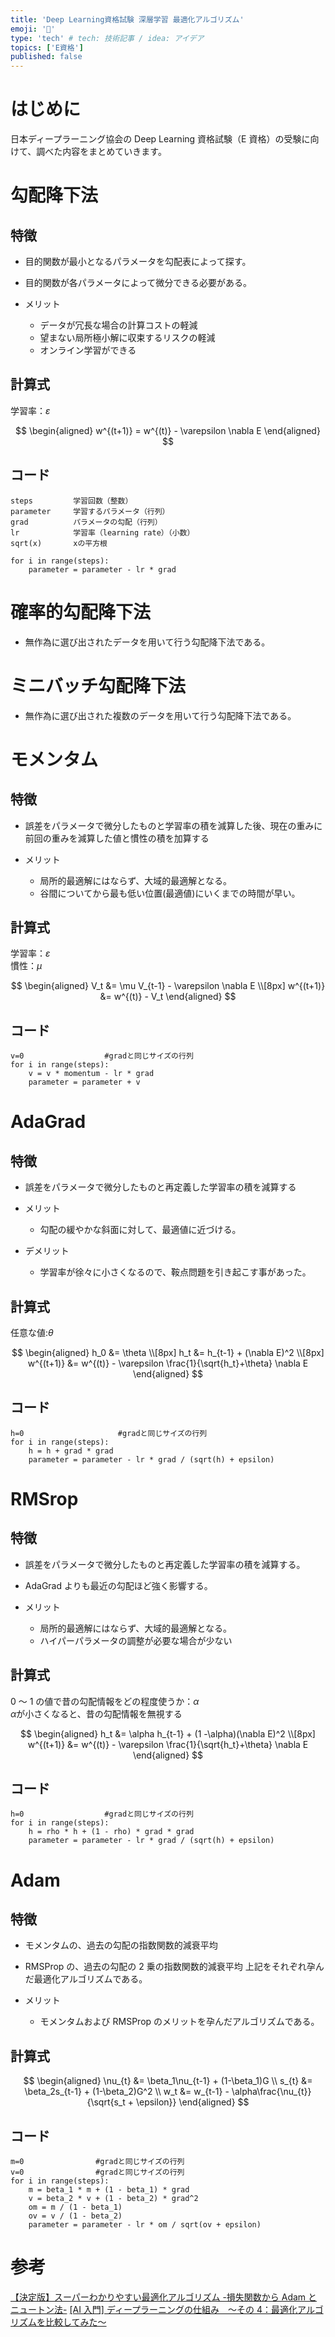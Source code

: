 ```yaml
---
title: 'Deep Learning資格試験 深層学習 最適化アルゴリズム'
emoji: '💨'
type: 'tech' # tech: 技術記事 / idea: アイデア
topics: ['E資格']
published: false
---
```


# はじめに

日本ディープラーニング協会の Deep Learning 資格試験（E 資格）の受験に向けて、調べた内容をまとめていきます。

# 勾配降下法

## 特徴

- 目的関数が最小となるパラメータを勾配表によって探す。
- 目的関数が各パラメータによって微分できる必要がある。

- メリット
  - データが冗⻑な場合の計算コストの軽減
  - 望まない局所極小解に収束するリスクの軽減
  - オンライン学習ができる

## 計算式

学習率：$\varepsilon$

$$
\begin{aligned}
w^{(t+1)} = w^{(t)} - \varepsilon \nabla E
\end{aligned}
$$

## コード

```
steps         学習回数（整数）
parameter     学習するパラメータ（行列）
grad          パラメータの勾配（行列）
lr            学習率（learning rate）（小数）
sqrt(x)       xの平方根
```

```python:python
for i in range(steps):
    parameter = parameter - lr * grad
```

# 確率的勾配降下法

- 無作為に選び出されたデータを用いて行う勾配降下法である。

# ミニバッチ勾配降下法

- 無作為に選び出された複数のデータを用いて行う勾配降下法である。

# モメンタム

## 特徴

- 誤差をパラメータで微分したものと学習率の積を減算した後、現在の重みに前回の重みを減算した値と慣性の積を加算する

- メリット
  - 局所的最適解にはならず、大域的最適解となる。
  - 谷間についてから最も低い位置(最適値)にいくまでの時間が早い。

## 計算式

学習率：$\varepsilon$ \
慣性：$\mu$

$$
\begin{aligned}
V_t &= \mu V_{t-1} - \varepsilon \nabla E \\[8px]
w^{(t+1)} &= w^{(t)} - V_t
\end{aligned}
$$

## コード

```python:python
v=0                  #gradと同じサイズの行列
for i in range(steps):
    v = v * momentum - lr * grad
    parameter = parameter + v
```

# AdaGrad

## 特徴

- 誤差をパラメータで微分したものと再定義した学習率の積を減算する

- メリット
  - 勾配の緩やかな斜面に対して、最適値に近づける。
- デメリット
  - 学習率が徐々に小さくなるので、鞍点問題を引き起こす事があった。

## 計算式

任意な値:$\theta$

$$
\begin{aligned}
  h_0 &= \theta \\[8px]
  h_t &= h_{t-1} + (\nabla E)^2 \\[8px]
  w^{(t+1)} &= w^{(t)} - \varepsilon \frac{1}{\sqrt{h_t}+\theta} \nabla E
\end{aligned}
$$

## コード

```python:python
h=0                     #gradと同じサイズの行列
for i in range(steps):
    h = h + grad * grad
    parameter = parameter - lr * grad / (sqrt(h) + epsilon)
```

# RMSrop

## 特徴

- 誤差をパラメータで微分したものと再定義した学習率の積を減算する。
- AdaGrad よりも最近の勾配ほど強く影響する。

- メリット
  - 局所的最適解にはならず、大域的最適解となる。
  - ハイパーパラメータの調整が必要な場合が少ない

## 計算式

0 ～ 1 の値で昔の勾配情報をどの程度使うか：$\alpha$ \
$\alpha$が小さくなると、昔の勾配情報を無視する

$$
\begin{aligned}
  h_t &= \alpha h_{t-1} + (1 -\alpha)(\nabla E)^2 \\[8px]
  w^{(t+1)} &= w^{(t)} - \varepsilon \frac{1}{\sqrt{h_t}+\theta} \nabla E
\end{aligned}
$$

## コード

```python:pthon
h=0                  #gradと同じサイズの行列
for i in range(steps):
    h = rho * h + (1 - rho) * grad * grad
    parameter = parameter - lr * grad / (sqrt(h) + epsilon)
```

# Adam

## 特徴

- モメンタムの、過去の勾配の指数関数的減衰平均
- RMSProp の、過去の勾配の 2 乗の指数関数的減衰平均
  上記をそれぞれ孕んだ最適化アルゴリズムである。

- メリット
  - モメンタムおよび RMSProp のメリットを孕んだアルゴリズムである。

## 計算式

$$
\begin{aligned}
  \nu_{t} &= \beta_1\nu_{t-1} + (1-\beta_1)G \\
  s_{t} &= \beta_2s_{t-1} + (1-\beta_2)G^2 \\
  w_t &= w_{t-1} - \alpha\frac{\nu_{t}}{\sqrt{s_t + \epsilon}}
\end{aligned}
$$

## コード

```python:python
m=0                #gradと同じサイズの行列
v=0                #gradと同じサイズの行列
for i in range(steps):
    m = beta_1 * m + (1 - beta_1) * grad
    v = beta_2 * v + (1 - beta_2) * grad^2
    om = m / (1 - beta_1)
    ov = v / (1 - beta_2)
    parameter = parameter - lr * om / sqrt(ov + epsilon)
```

# 参考

[【決定版】スーパーわかりやすい最適化アルゴリズム -損失関数から Adam とニュートン法-](https://qiita.com/omiita/items/1735c1d048fe5f611f80)
[[AI 入門] ディープラーニングの仕組み　～その 4：最適化アルゴリズムを比較してみた～](https://tech-lab.sios.jp/archives/21823)
